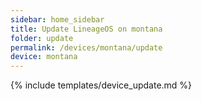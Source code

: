 ```yaml
---
sidebar: home_sidebar
title: Update LineageOS on montana
folder: update
permalink: /devices/montana/update
device: montana
---
```

{% include templates/device_update.md %}

